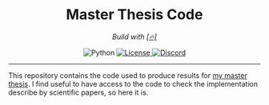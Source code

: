 <div align="center">
  <h1>Master Thesis Code</h1>
  <p><em>Build with <a href="https://github.com/S1M0N38/pytorch-template">[🔥]</a></em></p>

  <a>
    <img alt="Python" src="https://img.shields.io/badge/python-3.10-blue?style=for-the-badge&amp;logo=python">
  </a>
  <a href="https://github.com/S1M0N38/master-thesis-code/blob/main/LICENSE">
    <img alt="License" src="https://img.shields.io/github/license/S1M0N38/master-thesis-code?style=for-the-badge&amp;color=ff69b4">
  </a>
  <a href="https://discord.com/users/S1M0N38#0317">
    <img alt="Discord" src="https://img.shields.io/static/v1?label=DISCORD&amp;message=DM&amp;color=blueviolet&amp;style=for-the-badge">
  </a>
</div>

-------------------------------------------------------------------------------

This repository contains the code used to produce results for [my master
thesis](https://github.com/S1M0N38/master-thesis). I find useful to have access
to the code to check the implementation describe by scientific papers, so here
it is.
